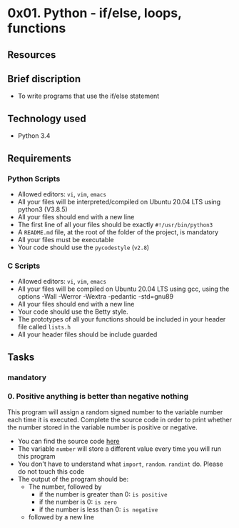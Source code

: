 # 0x01. Python - if/else, loops, functions


## Resources

## Brief discription

- To write programs that use the if/else statement

## Technology used

- Python 3.4

## Requirements

### Python Scripts

- Allowed editors: `vi`, `vim`, `emacs`
- All your files will be interpreted/compiled on Ubuntu 20.04 LTS using python3 (V3.8.5)
- All your files should end with a new line
- The first line of all your files should be exactly `#!/usr/bin/python3`
- A `README.md` file, at the root of the folder of the project, is mandatory
- All your files must be executable
- Your code should use the `pycodestyle` (`v2.8`)

### C Scripts

- Allowed editors: `vi`, `vim`, `emacs`
- All your files will be compiled on Ubuntu 20.04 LTS using gcc, using the options -Wall -Werror -Wextra -pedantic -std=gnu89
- All your files should end with a new line
- Your code should use the Betty style.
- The prototypes of all your functions should be included in your header file called `lists.h`
- All your header files should be include guarded

## Tasks

### mandatory

### 0. Positive anything is better than negative nothing

This program will assign a random signed number to the variable number each time it is executed. Complete the source code in order to print whether the number stored in the variable number is positive or negative.

- You can find the source code [here](https://github.com/holbertonschool/0x01.py/blob/master/0-positive_or_negative_py)
- The variable `number` will store a different value every time you will run this program
- You don't have to understand what `import`, `random`. `randint` do. Please do not touch this code
- The output of the program should be:
  - The number, followed by
    - if the number is greater than 0: `is positive`
    - if the number is 0: `is zero`
    - if the number is less than 0: `is negative`
  - followed by a new line  


